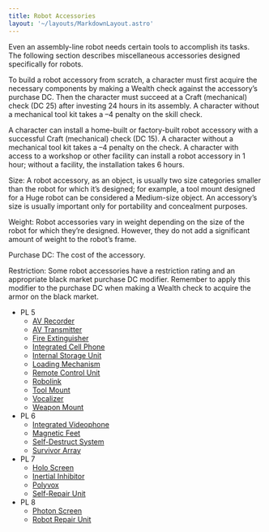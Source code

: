 ```yaml
---
title: Robot Accessories
layout: '~/layouts/MarkdownLayout.astro'
---
```

Even an assembly-line robot needs certain tools to accomplish its tasks. The
following section describes miscellaneous accessories designed specifically
for robots.

To build a robot accessory from scratch, a character must first acquire the
necessary components by making a Wealth check against the accessory’s purchase
DC. Then the character must succeed at a Craft (mechanical) check (DC 25)
after investing 24 hours in its assembly. A character without a mechanical
tool kit takes a –4 penalty on the skill check.

A character can install a home-built or factory-built robot accessory with a
successful Craft (mechanical) check (DC 15). A character without a mechanical
tool kit takes a –4 penalty on the check. A character with access to a
workshop or other facility can install a robot accessory in 1 hour; without a
facility, the installation takes 6 hours.

Size: A robot accessory, as an object, is usually two size categories smaller
than the robot for which it’s designed; for example, a tool mount designed for
a Huge robot can be considered a Medium-size object. An accessory’s size is
usually important only for portability and concealment purposes.

Weight: Robot accessories vary in weight depending on the size of the robot
for which they’re designed. However, they do not add a significant amount of
weight to the robot’s frame.

Purchase DC: The cost of the accessory.

Restriction: Some robot accessories have a restriction rating and an
appropriate black market purchase DC modifier. Remember to apply this modifier
to the purchase DC when making a Wealth check to acquire the armor on the
black market.

  * PL 5
    * [AV Recorder](/future.d20.srd/robots/robot.accessories/av.recorder)
    * [AV Transmitter](/future.d20.srd/robots/robot.accessories/av.transmitter)
    * [Fire Extinguisher](/future.d20.srd/robots/robot.accessories/fire.extinguisher)
    * [Integrated Cell Phone](/future.d20.srd/robots/robot.accessories/integrated.cell.phone)
    * [Internal Storage Unit](/future.d20.srd/robots/robot.accessories/internal.storage.unit)
    * [Loading Mechanism](/future.d20.srd/robots/robot.accessories/loading.mechanism)
    * [Remote Control Unit](/future.d20.srd/robots/robot.accessories/remote.control.unit)
    * [Robolink](/future.d20.srd/robots/robot.accessories/robolink)
    * [Tool Mount](/future.d20.srd/robots/robot.accessories/tool.mount)
    * [Vocalizer](/future.d20.srd/robots/robot.accessories/vocalizer)
    * [Weapon Mount](/future.d20.srd/robots/robot.accessories/weapon.mount)
  * PL 6
    * [Integrated Videophone](/future.d20.srd/robots/robot.accessories/integrated.cell.phone)
    * [Magnetic Feet](/future.d20.srd/robots/robot.accessories/magnetic.feet)
    * [Self-Destruct System](/future.d20.srd/robots/robot.accessories/self.destruct.mechanism)
    * [Survivor Array](/future.d20.srd/robots/robot.accessories/survival.array)
  * PL 7
    * [Holo Screen](/future.d20.srd/robots/robot.accessories/holo.screen)
    * [Inertial Inhibitor](/future.d20.srd/robots/robot.accessories/inertial.inhibitor)
    * [Polyvox](/future.d20.srd/robots/robot.accessories/polyvox)
    * [Self-Repair Unit](/future.d20.srd/robots/robot.accessories/self.repair.unit)
  * PL 8
    * [Photon Screen](/future.d20.srd/robots/robot.accessories/photon.screen)
    * [Robot Repair Unit](/future.d20.srd/robots/robot.accessories/robot.repair.unit)

